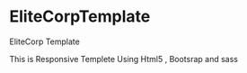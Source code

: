# EliteCorpTemplate

EliteCorp Template

This is Responsive Templete Using Html5 , Bootsrap and sass

